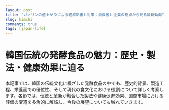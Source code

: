 ```yaml
---
layout: post
title: "ガソリンの値上がりによる経済影響と対策：消費者と企業の視点から見る最新動向"
slug: kimchi
comments: true
tags: [japan-life]
---
```


# 韓国伝統の発酵食品の魅力：歴史・製法・健康効果に迫る

本記事では、韓国の伝統文化に根ざした発酵食品の中でも、歴史的背景、製造工程、栄養面での優位性、そして現代の食文化における役割について詳しく考察します。各節では、伝統と革新が融合した製法や健康促進効果、国際市場における評価の変遷を多角的に解説し、今後の展望についても触れていきます。

<script async src="https://pagead2.googlesyndication.com/pagead/js/adsbygoogle.js?client=ca-pub-7886659064712565"
     crossorigin="anonymous"></script>
<!-- 광고2 -->
<ins class="adsbygoogle"
     style="display:block"
     data-ad-client="ca-pub-7886659064712565"
     data-ad-slot="1101493367"
     data-ad-format="auto"
     data-full-width-responsive="true"></ins>
<script>
     (adsbygoogle = window.adsbygoogle || []).push({});

## 1. はじめに：伝統文化と発酵食品の背景

韓国は長い歴史と豊かな食文化を誇る国であり、その中でも発酵技術は、古来より家庭や地域で伝承されてきた重要な要素です。伝統的な保存食として発展したこれらの食品は、独自の風味と栄養価の高さから、現代においても健康志向の消費者に広く支持されています。たとえば、代表的な例として、キムチは歴史の深い伝統と現代的なアレンジが見事に融合している製品です。これにより、韓国国内に留まらず、世界各国で高い評価を受けるに至りました。

## 2. 歴史的背景と文化的意義

韓国の発酵食品は、寒冷な気候の中で食材を長期保存するための知恵として発達しました。農耕社会の中で、季節ごとの収穫を有効活用し、栄養を失わずに保存するための技術として確立された背景には、共同体の知恵と試行錯誤の歴史が刻まれています。これらの食品は、家庭ごとにレシピが異なり、地域特有の風味が反映されるため、文化遺産としての価値も非常に高いと評価されます。伝統行事や祭りの際に、家庭で作られた漬物が振る舞われる光景は、今なお多くの人々に親しまれ、伝統の継承が日常の中に息づいています。

## 3. 製法とその工程の詳細

伝統的な製法は、厳選された野菜と独自の調味料、そして長時間にわたる発酵プロセスにより、風味と栄養を最大限に引き出す技術です。新鮮な白菜や大根、唐辛子、にんにく、魚醤などを使用し、塩漬けした後に各家庭のレシピに基づいて調味液を練り込み、一定期間発酵させます。発酵過程では、乳酸菌が優勢となり、酸味や旨味が生まれるとともに、保存性が向上します。特に、伝統的な漬物の中では、韓国で古くから伝わる技術に基づいて仕上げられるキムチは、その独自性と奥深い味わいにおいて他の発酵食品と一線を画しています。

## 4. 栄養と健康への効果

発酵食品は、そのプロセスで生成される有益な乳酸菌や各種酵素により、腸内環境の改善や免疫力向上に寄与することが広く知られています。現代の研究においても、これらの食品に含まれるビタミン、ミネラル、抗酸化物質の豊富さは、健康維持や美容効果に対する科学的根拠として注目されています。実際、伝統的な食生活の一環として取り入れられている食品の中でも、腸内環境のバランスを整える効果は顕著であり、医療や栄養学の分野においても議論が続けられています。こうした背景から、消費者の健康意識の高まりとともに、キムチ由来の健康効果に関する研究成果は、国内外で数多く報告されています。

<script async src="https://pagead2.googlesyndication.com/pagead/js/adsbygoogle.js?client=ca-pub-7886659064712565"
     crossorigin="anonymous"></script>
<!-- 광고2 -->
<ins class="adsbygoogle"
     style="display:block"
     data-ad-client="ca-pub-7886659064712565"
     data-ad-slot="1101493367"
     data-ad-format="auto"
     data-full-width-responsive="true"></ins>
<script>
     (adsbygoogle = window.adsbygoogle || []).push({});

## 5. バリエーションと現代のアレンジ

時代の変化とともに、伝統的な製法に新たな試みが加えられ、各地で多彩なバリエーションが生まれています。現代の市場では、従来の保存食としての側面に加え、グルメとしての側面も強調され、さまざまな素材や調理法を取り入れた革新的なレシピが登場しています。たとえば、伝統の技法を生かしながらも、フュージョン料理として提供される製品は、海外市場でも人気を博しており、食卓に彩りを添える存在として評価されています。また、各家庭やレストランでは、地域ごとの特色を活かした調整が加えられ、伝統と革新が見事に融合した新たな風味が誕生しています。こうした動向は、韓国料理の国際的な認知度向上にも大きく寄与しており、現代においてもキムチの多様性が魅力の一端を担っています。

<script async src="https://pagead2.googlesyndication.com/pagead/js/adsbygoogle.js?client=ca-pub-7886659064712565"
     crossorigin="anonymous"></script>
<!-- 광고2 -->
<ins class="adsbygoogle"
     style="display:block"
     data-ad-client="ca-pub-7886659064712565"
     data-ad-slot="1101493367"
     data-ad-format="auto"
     data-full-width-responsive="true"></ins>
<script>
     (adsbygoogle = window.adsbygoogle || []).push({});

## 6. 市場動向と国際的な影響

グローバル化の進展により、韓国発の伝統発酵食品は世界中の食卓に上るようになりました。各国の消費者は、健康効果や独特の風味に惹かれ、これらの食品を積極的に取り入れる傾向が強まっています。国際市場では、現地の食文化と融合した製品開発が進む一方で、伝統的な製法や品質を守るための規格や認証制度の整備が求められています。実際、栄養成分や発酵過程の厳しい管理が評価される中で、各メーカーはブランド価値を高め、輸出拡大に努めています。市場調査のデータによると、韓国発の発酵食品は、今後も健康志向の高まりとともに需要が拡大することが予測され、その中でも特定の伝統製品は国際競争力の源泉となる可能性が高いとされています。

| 項目             | 従来製品        | 現代アレンジ製品  | 特徴                                   |
|------------------|-----------------|------------------|----------------------------------------|
| 発酵期間         | 数週間～数ヶ月  | 短縮または延長    | 発酵管理の技術革新による調整が可能         |
| 原材料           | 伝統的野菜類    | 多様な野菜・果実  | 地域や季節に応じた素材の採用               |
| 健康効果         | 基本的な栄養補給| 乳酸菌の増強      | 科学的研究に基づく効果の追求               |
| 味のバリエーション| 伝統的酸味と辛味| 新感覚の風味      | 消費者の嗜好に合わせた多彩な調整が可能       |

## 7. 結論：伝統と革新の融合が生む未来

以上の考察から、韓国の伝統発酵食品は、長い歴史と深い文化的背景を持ちつつ、現代の健康志向やグローバルな食文化の潮流に柔軟に対応していることが明らかとなりました。各工程で培われた製法と最新技術の融合により、品質や風味の向上が実現され、今後も世界各地でその魅力が再評価されることは間違いありません。これからも、伝統を守りながら新たな価値を生み出す取り組みが進む中で、キムチをはじめとする発酵食品は、健康と食文化の両面から国際的に注目され続けるでしょう。

<script async src="https://pagead2.googlesyndication.com/pagead/js/adsbygoogle.js?client=ca-pub-7886659064712565"
     crossorigin="anonymous"></script>
<!-- 광고2 -->
<ins class="adsbygoogle"
     style="display:block"
     data-ad-client="ca-pub-7886659064712565"
     data-ad-slot="1101493367"
     data-ad-format="auto"
     data-full-width-responsive="true"></ins>
<script>
     (adsbygoogle = window.adsbygoogle || []).push({});